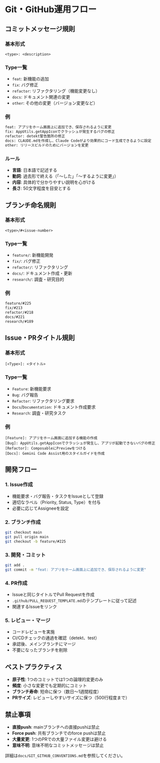 # Git・GitHub運用フロー

## コミットメッセージ規則

### 基本形式
```
<type>: <description>
```

### Type一覧
- `feat`: 新機能の追加
- `fix`: バグ修正
- `refactor`: リファクタリング（機能変更なし）
- `docs`: ドキュメント関連の変更
- `other`: その他の変更（バージョン変更など）

### 例
```bash
feat: アプリをホーム画面上に追加でき、保存されるように変更
fix: AppUtils.getAppIconでクラッシュが発生するバグの修正
refactor: detekt警告箇所の修正
docs: CLAUDE.mdを作成し、Claude Codeがより効果的にコード生成できるように設定
other: リリースビルドのためにバージョンを変更
```

### ルール
- **言語**: 日本語で記述する
- **動詞**: 過去形で終える（「〜した」「〜するように変更」）
- **内容**: 具体的で分かりやすい説明を心がける
- **長さ**: 50文字程度を目安とする

## ブランチ命名規則

### 基本形式
```
<type>/#<issue-number>
```

### Type一覧
- `feature/`: 新機能開発
- `fix/`: バグ修正
- `refactor/`: リファクタリング
- `docs/`: ドキュメント作成・更新
- `research/`: 調査・研究目的

### 例
```bash
feature/#225
fix/#213
refactor/#218
docs/#221
research/#189
```

## Issue・PRタイトル規則

### 基本形式
```
[<Type>]: <タイトル>
```

### Type一覧
- `Feature`: 新機能要求
- `Bug`: バグ報告
- `Refactor`: リファクタリング要求
- `Docs`/`Documentation`: ドキュメント作成要求
- `Research`: 調査・研究タスク

### 例
```
[Feature]: アプリをホーム画面に追加する機能の作成
[Bug]: AppUtils.getAppIconでクラッシュが発生し、アプリが起動できないバグの修正
[Refactor]: ComposableにPreviewをつける
[Docs]: Gemini Code Assist用のスタイルガイドを作成
```

## 開発フロー

### 1. Issue作成
- 機能要求・バグ報告・タスクをIssueとして登録
- 適切なラベル（Priority, Status, Type）を付与
- 必要に応じてAssigneeを設定

### 2. ブランチ作成
```bash
git checkout main
git pull origin main
git checkout -b feature/#225
```

### 3. 開発・コミット
```bash
git add .
git commit -m "feat: アプリをホーム画面上に追加でき、保存されるように変更"
```

### 4. PR作成
- Issueと同じタイトルでPull Requestを作成
- `.github/PULL_REQUEST_TEMPLATE.md`のテンプレートに従って記述
- 関連するIssueをリンク

### 5. レビュー・マージ
- コードレビューを実施
- CI/CDチェックの通過を確認（detekt、test）
- 承認後、メインブランチにマージ
- 不要になったブランチを削除

## ベストプラクティス
- **原子性**: 1つのコミットでは1つの論理的変更のみ
- **頻度**: 小さな変更でも定期的にコミット
- **ブランチ寿命**: 短命に保つ（数日〜1週間程度）
- **PRサイズ**: レビューしやすいサイズに保つ（500行程度まで）

## 禁止事項
- **直接push**: mainブランチへの直接pushは禁止
- **Force push**: 共有ブランチでのforce pushは禁止
- **大量変更**: 1つのPRでの大量ファイル変更は避ける
- **意味不明**: 意味不明なコミットメッセージは禁止

詳細は`docs/GIT_GITHUB_CONVENTIONS.md`を参照してください。